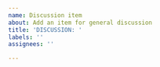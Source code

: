 ```yaml
---
name: Discussion item
about: Add an item for general discussion
title: 'DISCUSSION: '
labels: ''
assignees: ''

---
```



